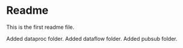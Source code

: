# Readme 

This is the first readme file.
 
Added dataproc folder.
Added dataflow folder.
Added pubsub   folder.

